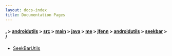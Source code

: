 ```yaml
---
layout: docs-index
title: Documentation Pages
---
```

#### [.](./../../../../../../../../index) > [androidutils](./../../../../../../../index) > [src](./../../../../../../index) > [main](./../../../../../index) > [java](./../../../../index) > [me](./../../../index) > [jfenn](./../../index) > [androidutils](./../index) > [seekbar](./index) > **/**

- [SeekBarUtils](SeekBarUtils)
